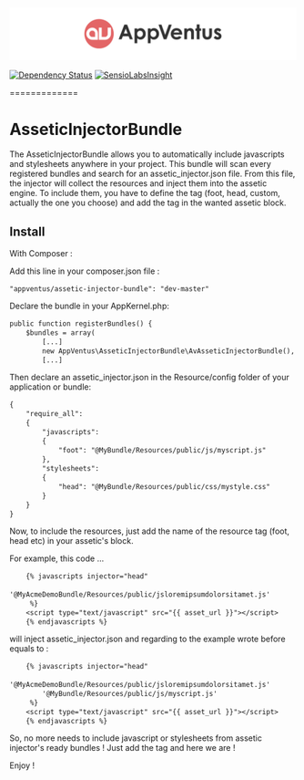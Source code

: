 [![AppVentus](https://github.com/AppVentus/AvAlertifyBundle/blob/master/Media/appventus.png)](http://appventus.com)


[![Dependency Status](https://www.versioneye.com/php/appventus:assetic-injector-bundle/dev-master/badge.svg)](https://www.versioneye.com/php/appventus:assetic-injector-bundle/dev-master)
[![SensioLabsInsight](https://insight.sensiolabs.com/projects/d10e1e8e-8bd5-462e-994f-419bcfb7da78/mini.png)](https://insight.sensiolabs.com/projects/d10e1e8e-8bd5-462e-994f-419bcfb7da78)

=============

AsseticInjectorBundle
=======

The AsseticInjectorBundle allows you to automatically include javascripts and stylesheets anywhere in your project.
This bundle will scan every registered bundles and search for an assetic_injector.json file. From this file, the injector will collect the resources and inject them into the assetic engine.
To include them, you have to define the tag (foot, head, custom, actually the one you choose) and add the tag in the wanted assetic block.

## Install

With Composer :


Add this line in your composer.json file :

    "appventus/assetic-injector-bundle": "dev-master"

Declare the bundle in your AppKernel.php:

    public function registerBundles() {
        $bundles = array(
            [...]
            new AppVentus\AsseticInjectorBundle\AvAsseticInjectorBundle(),
            [...]

Then declare an assetic_injector.json in the Resource/config folder of your application or bundle:

    {
        "require_all":
        {
            "javascripts":
            {
                "foot": "@MyBundle/Resources/public/js/myscript.js"
            },
            "stylesheets":
            {
                "head": "@MyBundle/Resources/public/css/mystyle.css"
            }
        }
    }


Now, to include the resources, just add the name of the resource tag (foot, head etc) in your assetic's block.

For example, this code ...

        {% javascripts injector="head"
            '@MyAcmeDemoBundle/Resources/public/jsloremipsumdolorsitamet.js'
         %}
        <script type="text/javascript" src="{{ asset_url }}"></script>
        {% endjavascripts %}


will inject assetic_injector.json and regarding to the example wrote before equals to :

        {% javascripts injector="head"
            '@MyAcmeDemoBundle/Resources/public/jsloremipsumdolorsitamet.js'
            '@MyBundle/Resources/public/js/myscript.js'
         %}
        <script type="text/javascript" src="{{ asset_url }}"></script>
        {% endjavascripts %}

So, no more needs to include javascript or stylesheets from assetic injector's ready bundles !
Just add the tag and here we are !

Enjoy !
